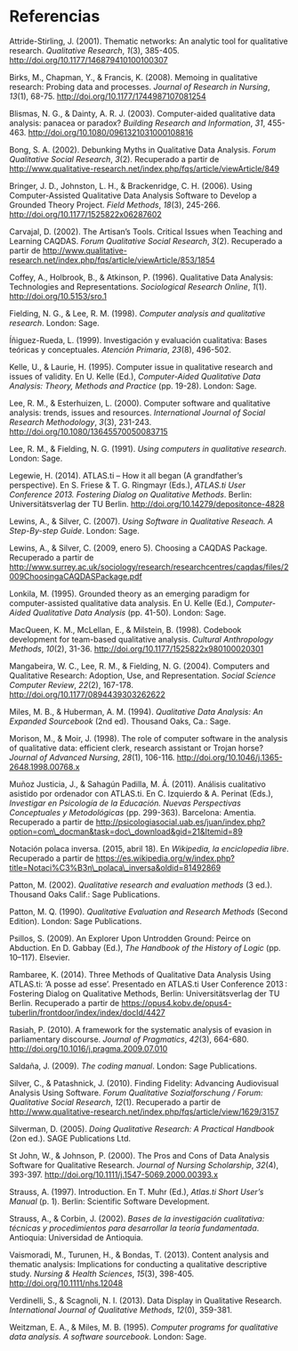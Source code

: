 # Referencias
Attride-Stirling, J. (2001). Thematic networks: An analytic tool for
qualitative research. *Qualitative Research*, *1*(3), 385-405.
http://doi.org/10.1177/146879410100100307

Birks, M., Chapman, Y., & Francis, K. (2008). Memoing in qualitative
research: Probing data and processes. *Journal of Research in Nursing*,
*13*(1), 68-75. http://doi.org/10.1177/1744987107081254

Blismas, N. G., & Dainty, A. R. J. (2003). Computer-aided qualitative
data analysis: panacea or paradox? *Building Research and Information*,
*31*, 455-463. http://doi.org/10.1080/0961321031000108816

Bong, S. A. (2002). Debunking Myths in Qualitative Data Analysis. *Forum
Qualitative Social Research*, *3*(2). Recuperado a partir de
http://www.qualitative-research.net/index.php/fqs/article/viewArticle/849

Bringer, J. D., Johnston, L. H., & Brackenridge, C. H. (2006). Using
Computer-Assisted Qualitative Data Analysis Software to Develop a
Grounded Theory Project. *Field Methods*, *18*(3), 245-266.
http://doi.org/10.1177/1525822x06287602

Carvajal, D. (2002). The Artisan’s Tools. Critical Issues when Teaching
and Learning CAQDAS. *Forum Qualitative Social Research*, *3*(2).
Recuperado a partir de
http://www.qualitative-research.net/index.php/fqs/article/viewArticle/853/1854

Coffey, A., Holbrook, B., & Atkinson, P. (1996). Qualitative Data
Analysis: Technologies and Representations. *Sociological Research
Online*, *1*(1). http://doi.org/10.5153/sro.1

Fielding, N. G., & Lee, R. M. (1998). *Computer analysis and qualitative
research*. London: Sage.

Íñiguez-Rueda, L. (1999). Investigación y evaluación cualitativa: Bases
teóricas y conceptuales. *Atención Primaria*, *23*(8), 496-502.

Kelle, U., & Laurie, H. (1995). Computer issue in qualitative research
and issues of validity. En U. Kelle (Ed.), *Computer-Aided Qualitative
Data Analysis: Theory, Methods and Practice* (pp. 19-28). London: Sage.

Lee, R. M., & Esterhuizen, L. (2000). Computer software and qualitative
analysis: trends, issues and resources. *International Journal of Social
Research Methodology*, *3*(3), 231-243.
http://doi.org/10.1080/13645570050083715

Lee, R. M., & Fielding, N. G. (1991). *Using computers in qualitative
research*. London: Sage.

Legewie, H. (2014). ATLAS.ti – How it all began (A grandfather’s
perspective). En S. Friese & T. G. Ringmayr (Eds.), *ATLAS.ti User
Conference 2013. Fostering Dialog on Qualitative Methods*. Berlin:
Universitätsverlag der TU Berlin.
http://doi.org/10.14279/depositonce-4828

Lewins, A., & Silver, C. (2007). *Using Software in Qualitative Reseach.
A Step-By-step Guide*. London: Sage.

Lewins, A., & Silver, C. (2009, enero 5). Choosing a CAQDAS Package.
Recuperado a partir de
http://www.surrey.ac.uk/sociology/research/researchcentres/caqdas/files/2009ChoosingaCAQDASPackage.pdf

Lonkila, M. (1995). Grounded theory as an emerging paradigm for
computer-assisted qualitative data analysis. En U. Kelle (Ed.),
*Computer-Aided Qualitative Data Analysis* (pp. 41-50). London: Sage.

MacQueen, K. M., McLellan, E., & Milstein, B. (1998). Codebook
development for team-based qualitative analysis. *Cultural Anthropology
Methods*, *10*(2), 31-36. http://doi.org/10.1177/1525822x980100020301

Mangabeira, W. C., Lee, R. M., & Fielding, N. G. (2004). Computers and
Qualitative Research: Adoption, Use, and Representation. *Social Science
Computer Review*, *22*(2), 167-178.
http://doi.org/10.1177/0894439303262622

Miles, M. B., & Huberman, A. M. (1994). *Qualitative Data Analysis: An
Expanded Sourcebook* (2nd ed). Thousand Oaks, Ca.: Sage.

Morison, M., & Moir, J. (1998). The role of computer software in the
analysis of qualitative data: efficient clerk, research assistant or
Trojan horse? *Journal of Advanced Nursing*, *28*(1), 106-116.
http://doi.org/10.1046/j.1365-2648.1998.00768.x

Muñoz Justicia, J., & Sahagún Padilla, M. Á. (2011). Análisis
cualitativo asistido por ordenador con ATLAS.ti. En C. Izquierdo & A.
Perinat (Eds.), *Investigar en Psicología de la Educación. Nuevas
Perspectivas Conceptuales y Metodológicas* (pp. 299-363). Barcelona:
Amentia. Recuperado a partir de
http://psicologiasocial.uab.es/juan/index.php?option=com\_docman&task=doc\_download&gid=21&Itemid=89

Notación polaca inversa. (2015, abril 18). En *Wikipedia, la
enciclopedia libre*. Recuperado a partir de
https://es.wikipedia.org/w/index.php?title=Notaci%C3%B3n\_polaca\_inversa&oldid=81492869

Patton, M. (2002). *Qualitative research and evaluation methods* (3
ed.). Thousand Oaks Calif.: Sage Publications.

Patton, M. Q. (1990). *Qualitative Evaluation and Research Methods*
(Second Edition). London: Sage Publications.

Psillos, S. (2009). An Explorer Upon Untrodden Ground: Peirce on
Abduction. En D. Gabbay (Ed.), *The Handbook of the History of Logic*
(pp. 10–117). Elsevier.

Rambaree, K. (2014). Three Methods of Qualitative Data Analysis Using
ATLAS.ti: ‘A posse ad esse’. Presentado en ATLAS.ti User Conference
2013 : Fostering Dialog on Qualitative Methods, Berlin:
Universitätsverlag der TU Berlin. Recuperado a partir de
https://opus4.kobv.de/opus4-tuberlin/frontdoor/index/index/docId/4427

Rasiah, P. (2010). A framework for the systematic analysis of evasion in
parliamentary discourse. *Journal of Pragmatics*, *42*(3), 664-680.
http://doi.org/10.1016/j.pragma.2009.07.010

Saldaña, J. (2009). *The coding manual*. London: Sage Publications.

Silver, C., & Patashnick, J. (2010). Finding Fidelity: Advancing
Audiovisual Analysis Using Software. *Forum Qualitative Sozialforschung
/ Forum: Qualitative Social Research*, *12*(1). Recuperado a partir de
http://www.qualitative-research.net/index.php/fqs/article/view/1629/3157

Silverman, D. (2005). *Doing Qualitative Research: A Practical Handbook*
(2on ed.). SAGE Publications Ltd.

St John, W., & Johnson, P. (2000). The Pros and Cons of Data Analysis
Software for Qualitative Research. *Journal of Nursing Scholarship*,
*32*(4), 393-397. http://doi.org/10.1111/j.1547-5069.2000.00393.x

Strauss, A. (1997). Introduction. En T. Muhr (Ed.), *Atlas.ti Short
User’s Manual* (p. 1). Berlin: Scientific Software Development.

Strauss, A., & Corbin, J. (2002). *Bases de la investigación
cualitativa: técnicas y procedimientos para desarrollar la teoría
fundamentada*. Antioquia: Universidad de Antioquia.

Vaismoradi, M., Turunen, H., & Bondas, T. (2013). Content analysis and
thematic analysis: Implications for conducting a qualitative descriptive
study. *Nursing & Health Sciences*, *15*(3), 398-405.
http://doi.org/10.1111/nhs.12048

Verdinelli, S., & Scagnoli, N. I. (2013). Data Display in Qualitative
Research. *International Journal of Qualitative Methods*, *12*(0),
359-381.

Weitzman, E. A., & Miles, M. B. (1995). *Computer programs for
qualitative data analysis. A software sourcebook*. London: Sage.

